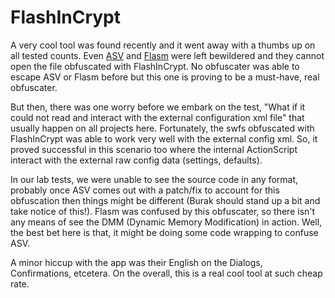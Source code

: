 # FlashInCrypt

A very cool tool was found recently and it went away with a thumbs up on all tested counts. Even [ASV](http://buraks.com/asv/) and [Flasm](http://flasm.sourceforge.net/) were left bewildered and they cannot open the file obfuscated with FlashInCrypt. No obfuscater was able to escape ASV or Flasm before but this one is proving to be a must-have, real obfuscater.

But then, there was one worry before we embark on the test, "What if it could not read and interact with the external configuration xml file" that usually happen on all projects here. Fortunately, the swfs obfuscated with FlashInCrypt was able to work very well with the external config xml. So, it proved successful in this scenario too where the internal ActionScript interact with the external raw config data (settings, defaults).

In our lab tests, we were  unable to see the source code in any format, probably once ASV comes out with a patch/fix to account for this obfuscation then things might be different (Burak should stand up a bit and take notice of this!). Flasm was confused by this obfuscater, so there isn't any means of see the DMM (Dynamic Memory Modification) in action. Well, the best bet here is that, it might be doing some code wrapping to confuse ASV.

A minor hiccup with the app was their English on the Dialogs, Confirmations, etcetera. On the overall, this is a real cool tool at such cheap rate.
